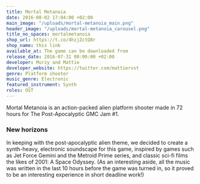 ```yaml
---
title: Mortal Metanoia
date: 2016-08-02 17:04:00 +02:00
main_image: "/uploads/mortal-metanoia_main.png"
header_image: "/uploads/mortal-metanoia_carousel.png"
title_no_spaces: mortalmetanoia
shop_url: https://t.co/4hzjZctQ8r
shop_name: this link
available_at: The game can be downloaded from
release_date: 2016-07-31 00:00:00 +02:00
developer: Murzy and Mattie
developer_website: https://twitter.com/mattiervst
genre: Platform shooter
music_genre: Electronic
featured_instrument: Synth
roles: OST
---
```


Mortal Metanoia is an action-packed alien platform shooter made in 72 hours for The Post-Apocalyptic GMC Jam #1.

### New horizons
In keeping with the post-apocalyptic alien theme, we decided to create a synth-heavy, electronic soundscape for this game, inspired by games such as Jet Force Gemini and the Metroid Prime series, and classic sci-fi films the likes of 2001: A Space Odyssey.
(As an interesting aside, all the music was written in the last 10 hours before the game was turned in, so it proved to be an interesting experience in short deadline work!)
